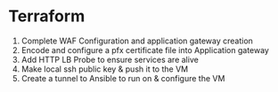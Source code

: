 # Terraform
1. Complete WAF Configuration and application gateway creation
2. Encode and configure a pfx certificate file into Application gateway
3. Add HTTP LB Probe to ensure services are alive
4. Make local ssh public key & push it to the VM
5. Create a tunnel to Ansible to run on & configure the VM

